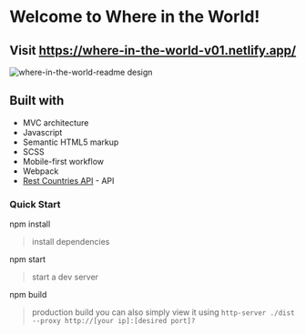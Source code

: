 # Welcome to Where in the World!

## Visit https://where-in-the-world-v01.netlify.app/

![where-in-the-world-readme design](https://user-images.githubusercontent.com/82145849/137953177-dec5da02-3a51-45fb-9c4b-1f1902601cde.png)

## Built with

- MVC architecture
- Javascript
- Semantic HTML5 markup
- SCSS
- Mobile-first workflow
- Webpack
- [Rest Countries API](https://restcountries.com/) - API

### Quick Start

 npm install
  > install  dependencies

 npm start 
  > start a dev server

 npm build 
  > production build you can also simply view it using `http-server ./dist --proxy http://[your ip]:[desired port]?`

